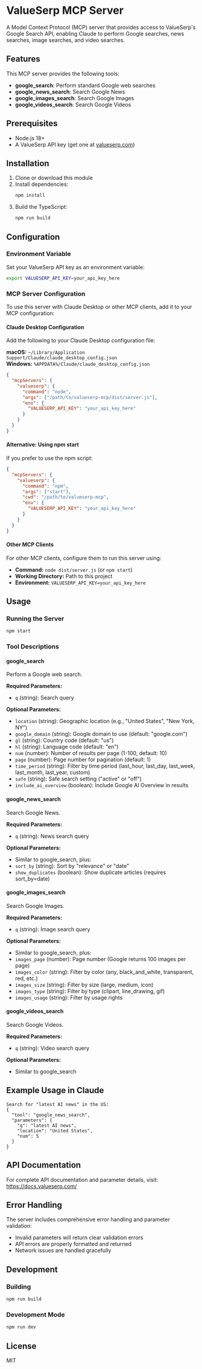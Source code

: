 # ValueSerp MCP Server

A Model Context Protocol (MCP) server that provides access to ValueSerp's Google Search API, enabling Claude to perform Google searches, news searches, image searches, and video searches.

## Features

This MCP server provides the following tools:

- **google_search**: Perform standard Google web searches
- **google_news_search**: Search Google News
- **google_images_search**: Search Google Images
- **google_videos_search**: Search Google Videos

## Prerequisites

- Node.js 18+
- A ValueSerp API key (get one at [valueserp.com](https://valueserp.com))

## Installation

1. Clone or download this module
2. Install dependencies:
   ```bash
   npm install
   ```
3. Build the TypeScript:
   ```bash
   npm run build
   ```

## Configuration

### Environment Variable

Set your ValueSerp API key as an environment variable:

```bash
export VALUESERP_API_KEY=your_api_key_here
```

### MCP Server Configuration

To use this server with Claude Desktop or other MCP clients, add it to your MCP configuration:

#### Claude Desktop Configuration

Add the following to your Claude Desktop configuration file:

**macOS:** `~/Library/Application Support/Claude/claude_desktop_config.json`  
**Windows:** `%APPDATA%/Claude/claude_desktop_config.json`

```json
{
  "mcpServers": {
    "valueserp": {
      "command": "node",
      "args": ["/path/to/valueserp-mcp/dist/server.js"],
      "env": {
        "VALUESERP_API_KEY": "your_api_key_here"
      }
    }
  }
}
```

#### Alternative: Using npm start

If you prefer to use the npm script:

```json
{
  "mcpServers": {
    "valueserp": {
      "command": "npm",
      "args": ["start"],
      "cwd": "/path/to/valueserp-mcp",
      "env": {
        "VALUESERP_API_KEY": "your_api_key_here"
      }
    }
  }
}
```

#### Other MCP Clients

For other MCP clients, configure them to run this server using:
- **Command:** `node dist/server.js` (or `npm start`)
- **Working Directory:** Path to this project
- **Environment:** `VALUESERP_API_KEY=your_api_key_here`

## Usage

### Running the Server

```bash
npm start
```

### Tool Descriptions

#### google_search
Perform a Google web search.

**Required Parameters:**
- `q` (string): Search query

**Optional Parameters:**
- `location` (string): Geographic location (e.g., "United States", "New York, NY")
- `google_domain` (string): Google domain to use (default: "google.com")
- `gl` (string): Country code (default: "us")
- `hl` (string): Language code (default: "en")
- `num` (number): Number of results per page (1-100, default: 10)
- `page` (number): Page number for pagination (default: 1)
- `time_period` (string): Filter by time period (last_hour, last_day, last_week, last_month, last_year, custom)
- `safe` (string): Safe search setting ("active" or "off")
- `include_ai_overview` (boolean): Include Google AI Overview in results

#### google_news_search
Search Google News.

**Required Parameters:**
- `q` (string): News search query

**Optional Parameters:**
- Similar to google_search, plus:
- `sort_by` (string): Sort by "relevance" or "date"
- `show_duplicates` (boolean): Show duplicate articles (requires sort_by=date)

#### google_images_search
Search Google Images.

**Required Parameters:**
- `q` (string): Image search query

**Optional Parameters:**
- Similar to google_search, plus:
- `images_page` (number): Page number (Google returns 100 images per page)
- `images_color` (string): Filter by color (any, black_and_white, transparent, red, etc.)
- `images_size` (string): Filter by size (large, medium, icon)
- `images_type` (string): Filter by type (clipart, line_drawing, gif)
- `images_usage` (string): Filter by usage rights

#### google_videos_search
Search Google Videos.

**Required Parameters:**
- `q` (string): Video search query

**Optional Parameters:**
- Similar to google_search

## Example Usage in Claude

```
Search for "latest AI news" in the US:
{
  "tool": "google_news_search",
  "parameters": {
    "q": "latest AI news",
    "location": "United States",
    "num": 5
  }
}
```

## API Documentation

For complete API documentation and parameter details, visit: https://docs.valueserp.com/

## Error Handling

The server includes comprehensive error handling and parameter validation:
- Invalid parameters will return clear validation errors
- API errors are properly formatted and returned
- Network issues are handled gracefully

## Development

### Building
```bash
npm run build
```

### Development Mode
```bash
npm run dev
```

## License

MIT